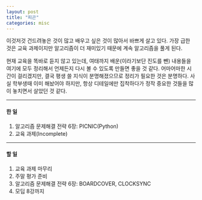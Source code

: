 ```yaml
---
layout: post
title: "피곤"
categories: misc
---
```


이것저것 건드려놓은 것이 많고 배우고 싶은 것이 많아서 바쁘게 살고 있다.
가장 급한 것은 교육 과제이지만 알고리즘이 더 재미있기 때문에 계속 알고리즘을 풀게 된다.

현재 교육을 똑바로 듣지 않고 있는데, 여태까지 배운(이라기보단 진도를 뺀) 내용들을 여기에 모두 정리해서 언제든지 다시 볼 수 있도록 만들면 좋을 것 같다.
어마어마한 시간이 걸리겠지만, 결국 평생 쓸 지식이 분명해졌으므로 정리가 필요한 것은 분명하다. 사실 학부생때 이미 해놨어야 하지만, 항상 디테일에만 집착하다가 정작 중요한 것들을 많이 놓치면서 살았던 것 같다.

-------------------------------------
#### 한 일
  1. 알고리즘 문제해결 전략 6장: PICNIC(Python)
  2. 교육 과제(Incomplete)
&nbsp;
&nbsp;

-------------------------------------
#### 할 일
  1. 교육 과제 마무리
  2. 주말 평가 준비
  3. 알고리즘 문제해결 전략 6장: BOARDCOVER, CLOCKSYNC
  4. 모딥 8강까지
